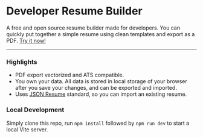 # Developer Resume Builder

A free and open source resume builder made for developers. You can quickly put together a simple resume using clean templates and export as a PDF.
[Try it now!](https://michaelmov.github.io/resume-builder/)

---

### Highlights

- PDF export vectorized and ATS compatible.
- You own your data. All data is stored in local storage of your browser after you save your changes, and can be exported and imported.
- Uses [JSON Resume](https://jsonresume.org/) standard, so you can import an existing resume.

### Local Development

Simply clone this repo, run `npm install` followed by `npm run dev` to start a local Vite server.
